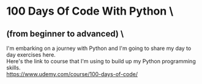 # **100 Days Of Code With Python** \
## (from beginner to advanced) \
I'm embarking on a journey with Python and I'm going to share my day to day exercises here.\
Here's the link to course that I'm using to build up my Python programming skills.\
https://www.udemy.com/course/100-days-of-code/
